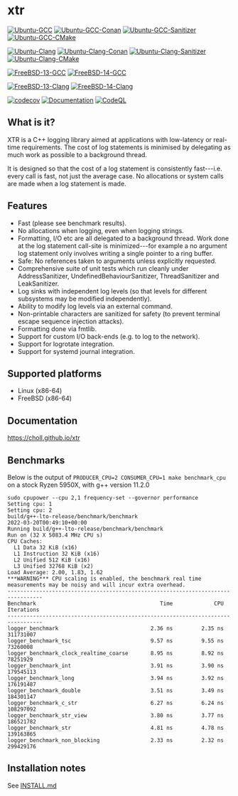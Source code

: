 # xtr

[![Ubuntu-GCC](https://github.com/choll/xtr/workflows/Ubuntu-GCC/badge.svg)](https://github.com/choll/xtr/actions?query=workflow%3AUbuntu-GCC)
[![Ubuntu-GCC-Conan](https://github.com/choll/xtr/workflows/Ubuntu-GCC-Conan/badge.svg)](https://github.com/choll/xtr/actions?query=workflow%3AUbuntu-GCC-Conan)
[![Ubuntu-GCC-Sanitizer](https://github.com/choll/xtr/workflows/Ubuntu-GCC-Sanitizer/badge.svg)](https://github.com/choll/xtr/actions?query=workflow%3AUbuntu-GCC-Sanitizer)
[![Ubuntu-GCC-CMake](https://github.com/choll/xtr/actions/workflows/ubuntu_gcc_cmake.yml/badge.svg)](https://github.com/choll/xtr/actions/workflows/ubuntu_gcc_cmake.yml)

[![Ubuntu-Clang](https://github.com/choll/xtr/actions/workflows/ubuntu_clang.yml/badge.svg)](https://github.com/choll/xtr/actions/workflows/ubuntu_clang.yml)
[![Ubuntu-Clang-Conan](https://github.com/choll/xtr/workflows/Ubuntu-Clang-Conan/badge.svg)](https://github.com/choll/xtr/actions?query=workflow%3AUbuntu-Clang-Conan)
[![Ubuntu-Clang-Sanitizer](https://github.com/choll/xtr/actions/workflows/ubuntu_clang_sanitizer.yml/badge.svg)](https://github.com/choll/xtr/actions/workflows/ubuntu_clang_sanitizer.yml)
[![Ubuntu-Clang-CMake](https://github.com/choll/xtr/actions/workflows/ubuntu_clang_cmake.yml/badge.svg)](https://github.com/choll/xtr/actions/workflows/ubuntu_clang_cmake.yml)

[![FreeBSD-13-GCC](https://api.cirrus-ci.com/github/choll/xtr.svg?task=freebsd-13-gcc)](https://cirrus-ci.com/github/choll/xtr)
[![FreeBSD-14-GCC](https://api.cirrus-ci.com/github/choll/xtr.svg?task=freebsd-14-gcc)](https://cirrus-ci.com/github/choll/xtr)

[![FreeBSD-13-Clang](https://api.cirrus-ci.com/github/choll/xtr.svg?task=freebsd-13-clang)](https://cirrus-ci.com/github/choll/xtr)
[![FreeBSD-14-Clang](https://api.cirrus-ci.com/github/choll/xtr.svg?task=freebsd-14-clang)](https://cirrus-ci.com/github/choll/xtr)

[![codecov](https://codecov.io/gh/choll/xtr/branch/master/graph/badge.svg?token=FDdI0ZM5tv)](https://codecov.io/gh/choll/xtr)
[![Documentation](https://github.com/choll/xtr/actions/workflows/docs.yml/badge.svg)](https://choll.github.io/xtr)
[![CodeQL](https://github.com/choll/xtr/actions/workflows/codeql-analysis.yml/badge.svg)](https://github.com/choll/xtr/actions/workflows/codeql-analysis.yml)

## What is it?

XTR is a C++ logging library aimed at applications with low-latency or real-time
requirements. The cost of log statements is minimised by delegating as much work
as possible to a background thread.

It is designed so that the cost of a log statement is consistently fast---i.e.
every call is fast, not just the average case. No allocations or system calls
are made when a log statement is made.

## Features

* Fast (please see benchmark results).
* No allocations when logging, even when logging strings.
* Formatting, I/O etc are all delegated to a background thread. Work done at the log statement call-site is minimized---for example a no argument log statement only involves writing a single pointer to a ring buffer.
* Safe: No references taken to arguments unless explicitly requested.
* Comprehensive suite of unit tests which run cleanly under AddressSanitizer, UndefinedBehaviourSanitizer, ThreadSanitizer and LeakSanitizer.
* Log sinks with independent log levels (so that levels for different subsystems may be modified independently).
* Ability to modify log levels via an external command.
* Non-printable characters are sanitized for safety (to prevent terminal escape sequence injection attacks).
* Formatting done via fmtlib.
* Support for custom I/O back-ends (e.g. to log to the network).
* Support for logrotate integration.
* Support for systemd journal integration.

## Supported platforms

* Linux (x86-64)
* FreeBSD (x86-64)

## Documentation

https://choll.github.io/xtr

## Benchmarks

Below is the output of `PRODUCER_CPU=2 CONSUMER_CPU=1 make benchmark_cpu` on a stock Ryzen 5950X, with g++ version 11.2.0

```
sudo cpupower --cpu 2,1 frequency-set --governor performance
Setting cpu: 1
Setting cpu: 2
build/g++-lto-release/benchmark/benchmark
2022-03-20T00:49:10+00:00
Running build/g++-lto-release/benchmark/benchmark
Run on (32 X 5083.4 MHz CPU s)
CPU Caches:
  L1 Data 32 KiB (x16)
  L1 Instruction 32 KiB (x16)
  L2 Unified 512 KiB (x16)
  L3 Unified 32768 KiB (x2)
Load Average: 2.00, 1.83, 1.62
***WARNING*** CPU scaling is enabled, the benchmark real time measurements may be noisy and will incur extra overhead.
---------------------------------------------------------------------------------
Benchmark                                       Time             CPU   Iterations
---------------------------------------------------------------------------------
logger_benchmark                             2.36 ns         2.35 ns    311731007
logger_benchmark_tsc                         9.57 ns         9.55 ns     73260008
logger_benchmark_clock_realtime_coarse       8.95 ns         8.92 ns     78251929
logger_benchmark_int                         3.91 ns         3.90 ns    179545113
logger_benchmark_long                        3.94 ns         3.92 ns    176191487
logger_benchmark_double                      3.51 ns         3.49 ns    184301147
logger_benchmark_c_str                       6.27 ns         6.24 ns    108297092
logger_benchmark_str_view                    3.80 ns         3.77 ns    186521782
logger_benchmark_str                         4.81 ns         4.78 ns    139163865
logger_benchmark_non_blocking                2.33 ns         2.32 ns    299429176
```

## Installation notes

See [INSTALL.md](INSTALL.md)
